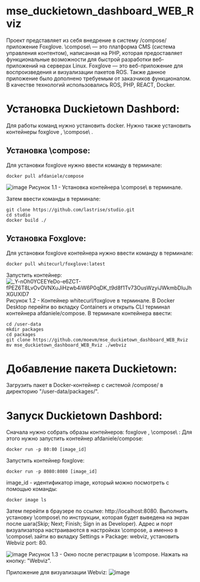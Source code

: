 # mse_duckietown_dashboard_WEB_Rviz

Проект представляет из себя внедрение в систему /compose/ приложение Foxglove. 
\compose\ — это платформа CMS (система управления контентом), написанная на PHP, которая предоставляет функциональные возможности для быстрой разработки веб-приложений на серверах Linux. 
Foxglove — это веб-приложение для воспроизведения и визуализации пакетов ROS. Также данное приложение было дополнено требуемым от заказчиков функционалом.  
В качестве технологий использовались ROS, PHP, REACT, Docker.


# Установка Duckietown Dashbord:
Для работы команд нужно установить docker.
Нужно также установить контейнеры foxglove , \compose\ .

## Установка \compose\:
Для установки foxglove нужно ввести команду в терминале:
<pre><code>docker pull afdaniele/compose</code></pre>
![image](https://user-images.githubusercontent.com/54946557/161268701-40236ee6-8c53-41de-800a-aa28b3f1ba03.png)
Рисунок 1.1 - Установка контейнера \compose\ в терминале.

Затем ввести команды в терминале:
<pre><code>git clone https://github.com/lastrise/studio.git
cd studio
docker build ./</code></pre>

## Установка Foxglove:
Для установки foxglove контейнера нужно ввести команду в терминале:
<pre><code>docker pull whitecurl/foxglove:latest</code></pre>
Запустить контейнер:
![_Y-nOh0YCEEYeDo-e6ZCT-fPEZ6T8LvOvOVNXuJiHzwb4iW6P0qDK_t9d8f1Tv73OusWzyiJWkmbDluJhXGUXlD7](https://user-images.githubusercontent.com/54913485/171691763-7c0f9c1f-53e3-41a2-b835-abd8162efb68.jpg)
Рисунок 1.2 - Контейнер whitecurl/foxglove в терминале.
В Docker Desktop перейти во вкладку Containers и открыть CLI терминал контейнера afdaniele/compose. В терминале контейнера ввести:
<pre><code>cd /user-data
mkdir packages
cd packages
git clone https://github.com/moevm/mse_duckietown_dashboard_WEB_Rviz
mv mse_duckietown_dashboard_WEB_Rviz ./webviz</code></pre>

# Добавление пакета Duckietown:
Загрузить пакет в Docker-контейнер с системой /compose/ в директорию "/user-data/packages/".

# Запуск Duckietown Dashbord:
Сначала нужно собрать образы контейнеров: foxglove , \compose\ :
Для этого нужно запустить контейнер afdaniele/compose:
<pre><code>docker run -p 80:80 [image_id]</code></pre>
Запустить контейнер foxglove:
<pre><code>docker run -p 8080:8080 [image_id]</code></pre>
image_id - идентификатор image, который можно посмотреть с помощью команды:
<pre><code>docker image ls</code></pre>

Затем перейти в браузере по ссылке: http://localhost:8080. Выполнить установку \compose\ по инструкции, которая будет выведена на экран после шага(Skip; Next; Finish; Sign in as Developer). Адрес и порт визуализатора настраиваются в настройках \compose\, а именно в \compose\ зайти во вкладку Settings » Package: webviz, установить Webviz port: 80.

![image](https://user-images.githubusercontent.com/54946557/167693601-94850600-012a-4423-850a-7e3f7b240ca1.png)
Рисунок 1.3 - Окно после регистрации в \compose\.
Нажать на кнопку: "Webviz".

Приложение для визуализации Webviz:
![image](https://user-images.githubusercontent.com/54946557/167317709-908c0edc-bd11-4082-a423-2c75023395bc.png)
